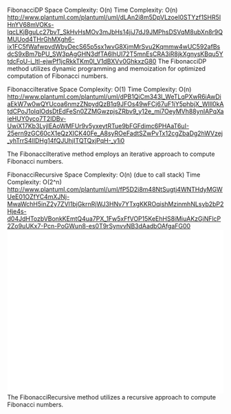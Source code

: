 FibonacciDP
Space Complexity: O(n)
Time Complexity: O(n)
http://www.plantuml.com/plantuml/uml/dLAn2i8m5DpVLzoeI0STYzf1SHR5IHnYV68mVOKs-lqcLKjBguLc27bvT_SkHvHsMOv3mJbHs14jiJ7dJ9JMPhsDSVqM8ubXn8r9QMUUod4THrGhMXgh6-ix1FC5fWafwpvdWbyDecS65p5sx1wvG8XjmMrSvu2Kqmmw4wUC592afBsdcS9xBm7bPU_SW3pAgGHN3dfTA6lhUI72T5mnEsCRA3iR8jkXgnysKBqu5YtdcFoU-i_ltl-ejwPf1jcRkkTKm0l_V1dBXVv0GhkxzG80
The FibonacciDP method utilizes dynamic programming and memoization for optimized computation of Fibonacci numbers.

FibonacciIterative
Space Complexity: O(1)
Time Complexity: O(n)
http://www.plantuml.com/plantuml/uml/dPB1QiCm343l_WeTLqPXwR6iAwDiaEkW7w0wQYUcoa6nmzZNpydQzB1q9JFOs49wFCj67uF1jY5phbjX_WIll0kAtdCPoJ1oIqlOdsDtEdFeSn0ZZMGwzpjsZRbv9_y12e_mi7OeyMVh88ynIAPqXaieHUY0yco7T2IDBv-UwiX17Kb3LyjlEAoWMFUr9v5yxeytRTue9bFGFdimc6PHAaT6uI-25ern9zGC60cX1eQzXICK40Fe_A8syROeFadtSZwPvTx12cgZbaDg2hWVzej_yhTrrS4lIDHg14fQJUhjITQTQxjPqH-_y1i0

The FibonacciIterative method employs an iterative approach to compute Fibonacci numbers.

FibonacciRecursive
Space Complexity: O(n) (due to call stack)
Time Complexity: O(2^n)
http://www.plantuml.com/plantuml/uml/fP5D2i8m48NtSugtj4WNTHdyMGWUeE01OZfYC4mXJNj-MwaWchH5inZ2y7ZVl1bjGkrnRjWJ3HNv7YTxgKKROqishMzinmhNLsyb2bP2Hje4s-d04JdHTozbVBonkKEmtQ4ua7PX_1Fw5xFfVOP15KeEhHS8iMiuAKzGjNFlcP2Zo9uUKx7-Pcn-PoGWun8-es0T9rSynvvNB3dAadbOAfgaFG00
![Fibonacci Diagram](data:image/svg+xml;charset=utf-8,%3Csvg%20xmlns%3D%22http%3A%2F%2Fwww.w3.org%2F2000%2Fsvg%22%20xmlns%3Axlink%3D%22http%3A%2F%2Fwww.w3.org%2F1999%2Fxlink%22%20contentStyleType%3D%22text%2Fcss%22%20height%3D%22472px%22%20preserveAspectRatio%3D%22none%22%20style%3D%22width%3A626px%3Bheight%3A472px%3Bbackground%3A%23FFFFFF%3B%22%20version%3D%221.1%22%20viewBox%3D%220%200%20626%20472%22%20width%3D%22626px%22%20zoomAndPan%3D%22magnify%22%3E...%3C%2Fsvg%3E)
The FibonacciRecursive method utilizes a recursive approach to compute Fibonacci numbers. 
